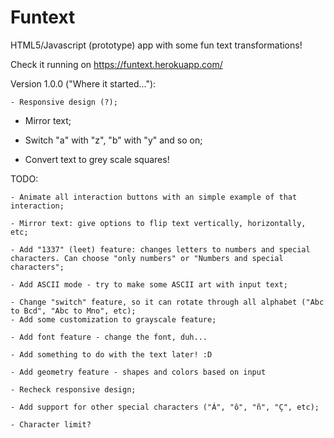 # Funtext
HTML5/Javascript (prototype) app with some fun text transformations!

Check it running on https://funtext.herokuapp.com/

Version 1.0.0 ("Where it started..."):

	- Responsive design (?);

  - Mirror text;

  - Switch "a" with "z", "b" with "y" and so on;

  - Convert text to grey scale squares!



TODO:

	- Animate all interaction buttons with an simple example of that interaction;

	- Mirror text: give options to flip text vertically, horizontally, etc;

	- Add "1337" (leet) feature: changes letters to numbers and special characters. Can choose "only numbers" or "Numbers and special characters";

	- Add ASCII mode - try to make some ASCII art with input text;

	- Change "switch" feature, so it can rotate through all alphabet ("Abc to Bcd", "Abc to Mno", etc);
	- Add some customization to grayscale feature;

	- Add font feature - change the font, duh...

	- Add something to do with the text later! :D

	- Add geometry feature - shapes and colors based on input

	- Recheck responsive design;

	- Add support for other special characters ("Á", "ô", "ñ", "Ç", etc);

	- Character limit?

